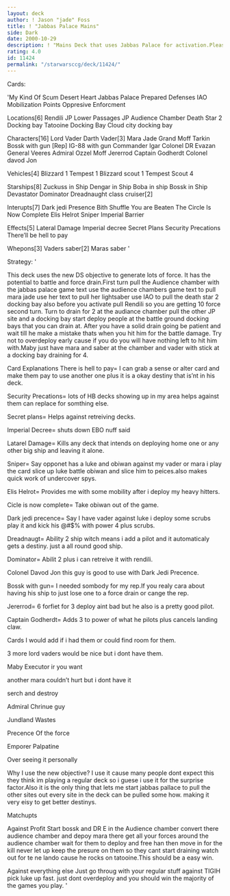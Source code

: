 ```yaml
---
layout: deck
author: ! Jason "jade" Foss
title: ! "Jabbas Palace Mains"
side: Dark
date: 2000-10-29
description: ! "Mains Deck that uses Jabbas Palace for activation.Please Review"
rating: 4.0
id: 11424
permalink: "/starwarsccg/deck/11424/"
---
```

Cards: 

'My Kind Of Scum
Desert Heart
Jabbas Palace
Prepared Defenses
IAO
Mobilization Points
Oppresive Enforcment

Locations[6]
Rendili
JP Lower Passages
JP Audience Chamber
Death Star 2 Docking bay
Tatooine Docking Bay
Cloud city docking bay

Characters[16]
Lord Vader
Darth Vader[3]
Mara Jade
Grand Moff Tarkin
Bossk with gun [Rep]
IG-88 with gun
Commander Igar
Colonel
DR Evazan
General Veeres
Admiral Ozzel
Moff Jererrod
Captain Godherdt
Colonel davod Jon

Vehicles[4]
Blizzard 1
Tempest 1
Blizzard scout 1
Tempest Scout 4

Starships[8]
Zuckuss in Ship
Dengar in Ship
Boba in ship
Bossk in Ship
Devastator
Dominator
Dreadnaught class cruiser[2]

Interupts[7]
Dark jedi Presence
Bith Shuffle
You are Beaten
The Circle Is Now Complete
Elis Helrot
Sniper
Imperial Barrier

Effects[5]
Lateral Damage
Imperial decree
Secret Plans
Security Precations
There’ll be hell to pay

Whepons[3]
Vaders saber[2]
Maras saber
'

Strategy: '

  This deck uses the new DS objective to generate lots of force. It has the potential to battle and force drain.First turn pull the Audience chamber with the jabbas palace game text use the audience chambers game text to pull mara jade use her text to pull her lightsaber use IAO to pull the death star 2 docking bay also before you activate pull Rendili so you are getting 10 force second turn. Turn to drain for 2 at the audiance chamber pull the other JP site and a docking bay start deploy people at the battle ground docking bays that you can drain at. After you have a solid drain going be patient and wait till he make a mistake thats when you hit him for the battle damage. Try not to overdeploy early cause if you do you will have nothing left to hit him with.Maby just have mara and saber at the chamber and vader with stick at a docking bay draining for 4.

Card Explanations
There is hell to pay= I can grab a sense or alter card and make them pay to use another one plus it is a okay destiny that is’nt in his deck.

Security Precations= lots of HB decks showing up in my area helps against them can replace for somthing else.

Secret plans= Helps against retreiving decks.

Imperial Decree= shuts down EBO nuff said

Latarel Damage= Kills any deck that intends on deploying home one or any other big ship and leaving it alone.

Sniper= Say opponet has a luke and obiwan against my vader or mara i play the card slice up luke battle obiwan and slice him to peices.also makes quick work of undercover spys.

Elis Helrot= Provides me with some mobility after i deploy my heavy hitters.

Cicle is now complete= Take obiwan out of the game.

Dark jedi precence= Say I have vader against luke i deploy some scrubs play it and kick his @#$% with  power 4 plus scrubs.

Dreadnaugt= Ability 2 ship witch means i add a pilot and it automaticaly gets a destiny. just a all round good ship.

Dominator= Abilit 2 plus i can retreive it with rendili.

Colonel Davod Jon this guy is good to use  with Dark Jedi Precence.

Bossk with gun= I needed sombody for my rep.If you realy cara about having his ship to just lose one to a force drain or cange the rep.

Jererrod= 6 forfiet for 3 deploy aint bad but he also is a pretty good pilot.

Captain Godherdt= Adds 3 to power of what he pilots plus cancels landing claw.

Cards I would add if i had them or could find room for them.

3 more lord vaders would be nice but i dont have them.

Maby Executor ir you want

another mara couldn’t hurt but i dont have it

serch and destroy

Admiral Chrinue guy

Jundland Wastes

Precence Of the force

Emporer Palpatine

Over seeing it personally

Why I use the new objective?
I use it cause many people dont expect this they think im playing a regular deck so i guese i use it for the surprise factor.Also it is the only thing that lets me start jabbas pallace to pull the other sites out every site in the deck can be pulled some how. making it very eisy to get	better destinys.

Matchupts

Against Profit
Start bossk and DR E in the Audience chamber convert there audience chamber and depoy mara there get all your forces around the audience chamber wait for them to deploy and free han then move in for the kill never let up keep the presure on them so they cant start draining watch  out for te ne lando cause he rocks on tatooine.This should be a easy win.

Against everything else
Just go throug with your regular stuff against TIGIH pick luke up fast. just dont overdeploy and you should win the majority of the games you play. '

